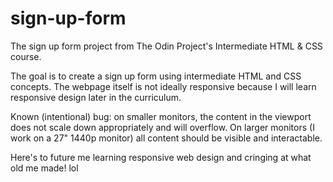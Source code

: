 # sign-up-form
The sign up form project from The Odin Project's Intermediate HTML &amp; CSS course.

The goal is to create a sign up form using intermediate HTML and CSS concepts. The webpage itself is not ideally responsive because I will learn responsive design later in the curriculum.

Known (intentional) bug: on smaller monitors, the content in the viewport does not scale down appropriately and will overflow. On larger monitors (I work on a 27" 1440p monitor) all content should be visible and interactable.

Here's to future me learning responsive web design and cringing at what old me made! lol

